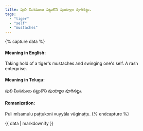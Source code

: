 ```yaml
---
title: పులి మీసములు పట్టుకొని వుయ్యాల వూగినట్టు.
tags:
  - "tiger"
  - "self"
  - "mustaches"
---
```


{% capture data %}
#### Meaning in English:
Taking hold of a tiger's mustaches and swinging one's self.
A rash enterprise.

#### Meaning in Telugu:
పులి మీసములు పట్టుకొని వుయ్యాల వూగినట్టు.

#### Romanization:
Puli mīsamulu paṭṭukoni vuyyāla vūginaṭṭu.
{% endcapture %}

{{ data | markdownify }}

